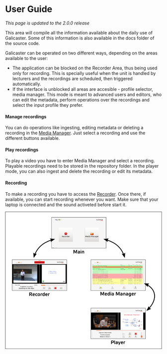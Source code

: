 User Guide
==========

*This page is updated to the 2.0.0 release*

This area will compile all the information available about the daily use of Galicaster. Some of this information is also available in the docs folder of the source code.

Galicaster can be operated on two different ways, depending on the areas available to the user:

* The application can be blocked on the Recorder Area, thus being used only for recording. This is specially useful when the unit is handled by lecturers and the recordings are scheduled, then triggered automatically.
* If the interface is unblocked all areas are accesible - profile selector, media manager. This mode is meant to advanced users and editors, who can edit the metadata, perform operations over the recordings and select the input profile they prefer.


#### Manage recordings
You can do operations like ingesting, editing metadata or deleting a recording in the [Media Manager](UserGuide/MediaManager.md). Just select a recording and use the different buttons available.

#### Play recordings
To play a video you have to enter Media Manager and select a recording. Playable recordings need to be stored in the repository folder. In the player mode, you can also ingest and delete the recording or edit its metadata.

#### Recording
To make a recording you have to access the [Recorder](UserGuide/Recorder.md). Once there, if available, you can start recording whenever you want. Make sure that your laptop is connected and the sound activeted before start it.

![](images/UserGuide/steps.png)
